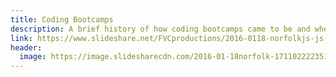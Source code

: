 ```yaml
---
title: Coding Bootcamps
description: A brief history of how coding bootcamps came to be and where they're headed.
link: https://www.slideshare.net/FVCproductions/2016-0118-norfolkjs-js-coding-bootcamps
header:
  image: https://image.slidesharecdn.com/2016-01-18norfolk-171102222351/95/norfolkjs-meetup-js-coding-bootcamps-1-638.jpg?cb=1510970018
---
```

